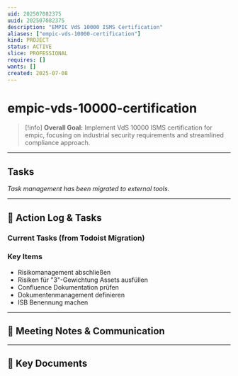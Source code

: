 ```yaml
---
uid: 202507082375
uuid: 202507082375
description: "EMPIC VdS 10000 ISMS Certification"
aliases: ["empic-vds-10000-certification"]
kind: PROJECT
status: ACTIVE
slice: PROFESSIONAL
requires: []
wants: []
created: 2025-07-08
---
```


# empic-vds-10000-certification

> [!info]
> **Overall Goal:** Implement VdS 10000 ISMS certification for empic, focusing on industrial security requirements and streamlined compliance approach.

---

## Tasks

*Task management has been migrated to external tools.*

---

## 📝 Action Log & Tasks

### Current Tasks (from Todoist Migration)
### Key Items
- Risikomanagement abschließen
- Risiken für "3"-Gewichtung Assets ausfüllen  
- Confluence Dokumentation prüfen
- Dokumentenmanagement definieren
- ISB Benennung machen

---
## 💬 Meeting Notes & Communication


---
## 📎 Key Documents
